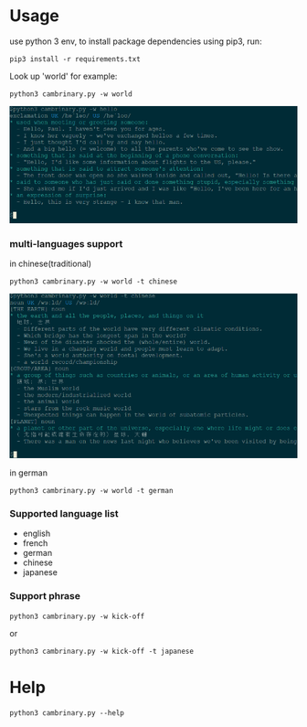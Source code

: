 # Usage
use python 3 env, to install package dependencies using pip3, run:
```
pip3 install -r requirements.txt
```
Look up 'world' for example:
```
python3 cambrinary.py -w world
```
![word hello](./images/hello)

### multi-languages support
in chinese(traditional)
```
python3 cambrinary.py -w world -t chinese
```
![word world](./images/world)

in german
```
python3 cambrinary.py -w world -t german
```
### Supported language list
- english
- french
- german
- chinese
- japanese
### Support phrase
```
python3 cambrinary.py -w kick-off
```
or
```
python3 cambrinary.py -w kick-off -t japanese
```
# Help
```
python3 cambrinary.py --help
```
